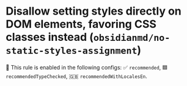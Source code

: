 # Disallow setting styles directly on DOM elements, favoring CSS classes instead (`obsidianmd/no-static-styles-assignment`)

💼 This rule is enabled in the following configs: ✅ `recommended`, 🟦 `recommendedTypeChecked`, 🇬🇧 `recommendedWithLocalesEn`.

<!-- end auto-generated rule header -->
